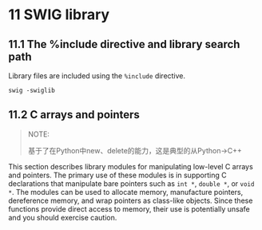 # 11 SWIG library



## 11.1 The %include directive and library search path

Library files are included using the `%include` directive.

```shell
swig -swiglib
```



## 11.2 C arrays and pointers

> NOTE: 
>
> 基于了在Python中new、delete的能力，这是典型的从Python->C++

This section describes library modules for manipulating low-level C arrays and pointers. The primary use of these modules is in supporting C declarations that manipulate bare pointers such as `int *`, `double *`, or `void *`. The modules can be used to allocate memory, manufacture pointers, dereference memory, and wrap pointers as class-like objects. Since these functions provide direct access to memory, their use is potentially unsafe and you should exercise caution.



